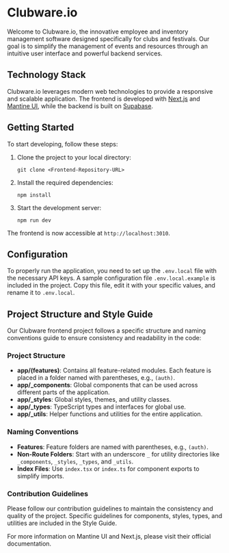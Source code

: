 # Clubware.io

Welcome to Clubware.io, the innovative employee and inventory management software designed specifically for clubs and festivals. Our goal is to simplify the management of events and resources through an intuitive user interface and powerful backend services.

## Technology Stack

Clubware.io leverages modern web technologies to provide a responsive and scalable application. The frontend is developed with [Next.js](https://nextjs.org/docs) and [Mantine UI](https://mantine.dev/docs/), while the backend is built on [Supabase](https://supabase.com/docs).

## Getting Started

To start developing, follow these steps:

1. Clone the project to your local directory:

   ```
   git clone <Frontend-Repository-URL>
   ```

2. Install the required dependencies:

   ```
   npm install
   ```

3. Start the development server:

   ```
   npm run dev
   ```

The frontend is now accessible at `http://localhost:3010`.

## Configuration

To properly run the application, you need to set up the `.env.local` file with the necessary API keys. A sample configuration file `.env.local.example` is included in the project. Copy this file, edit it with your specific values, and rename it to `.env.local`.

## Project Structure and Style Guide

Our Clubware frontend project follows a specific structure and naming conventions guide to ensure consistency and readability in the code:

### Project Structure

- **app/(features)**: Contains all feature-related modules. Each feature is placed in a folder named with parentheses, e.g., `(auth)`.
- **app/_components**: Global components that can be used across different parts of the application.
- **app/_styles**: Global styles, themes, and utility classes.
- **app/_types**: TypeScript types and interfaces for global use.
- **app/_utils**: Helper functions and utilities for the entire application.

### Naming Conventions

- **Features**: Feature folders are named with parentheses, e.g., `(auth)`.
- **Non-Route Folders**: Start with an underscore `_` for utility directories like `_components`, `_styles`, `_types`, and `_utils`.
- **Index Files**: Use `index.tsx` or `index.ts` for component exports to simplify imports.

### Contribution Guidelines

Please follow our contribution guidelines to maintain the consistency and quality of the project. Specific guidelines for components, styles, types, and utilities are included in the Style Guide.

For more information on Mantine UI and Next.js, please visit their official documentation.
